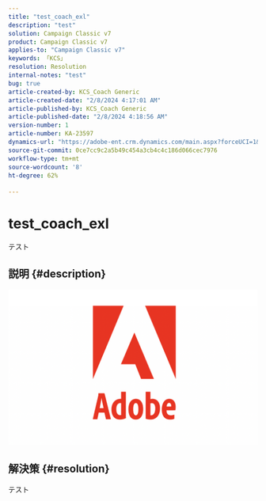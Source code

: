 ```yaml
---
title: "test_coach_exl"
description: "test"
solution: Campaign Classic v7
product: Campaign Classic v7
applies-to: "Campaign Classic v7"
keywords: 「KCS」
resolution: Resolution
internal-notes: "test"
bug: true
article-created-by: KCS_Coach Generic
article-created-date: "2/8/2024 4:17:01 AM"
article-published-by: KCS_Coach Generic
article-published-date: "2/8/2024 4:18:56 AM"
version-number: 1
article-number: KA-23597
dynamics-url: "https://adobe-ent.crm.dynamics.com/main.aspx?forceUCI=1&pagetype=entityrecord&etn=knowledgearticle&id=da06bce2-38c6-ee11-9079-6045bd0061cb"
source-git-commit: 0ce7cc9c2a5b49c454a3cb4c4c186d066cec7976
workflow-type: tm+mt
source-wordcount: '8'
ht-degree: 62%

---
```


# test_coach_exl


テスト

## 説明 {#description}

![](assets/___7f1e9615-39c6-ee11-9079-6045bd0061cb___.png)

## 解決策 {#resolution}


テスト
